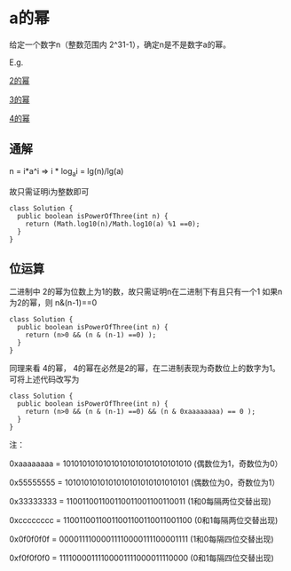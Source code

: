 # a的幂
给定一个数字n（整数范围内 2^31-1），确定n是不是数字a的幂。

E.g.

[2的幂](https://leetcode-cn.com/problems/power-of-two/)

[3的幂](https://leetcode-cn.com/problems/power-of-three/)

[4的幂](https://leetcode-cn.com/problems/power-of-four/)


## 通解 

n = i*a^i =>  i * log<sub>a</sub>i = lg(n)/lg(a)

故只需证明i为整数即可

    class Solution {
      public boolean isPowerOfThree(int n) {
        return (Math.log10(n)/Math.log10(a) %1 ==0);        
      }    
    }

## 位运算

二进制中 2的幂为位数上为1的数，故只需证明n在二进制下有且只有一个1
如果n为2的幂，则 n&(n-1)==0

    class Solution {
      public boolean isPowerOfThree(int n) {
        return (n>0 && (n & (n-1) ==0) );        
      }    
    }
    
同理来看 4的幂， 4的幂在必然是2的幂，在二进制表现为奇数位上的数字为1。
可将上述代码改写为

    class Solution {
      public boolean isPowerOfThree(int n) {
        return (n>0 && (n & (n-1) ==0) && (n & 0xaaaaaaaa) == 0 );        
      }    
    }  

注：

0xaaaaaaaa = 10101010101010101010101010101010 (偶数位为1，奇数位为0）

0x55555555 = 1010101010101010101010101010101 (偶数位为0，奇数位为1）

0x33333333 = 110011001100110011001100110011 (1和0每隔两位交替出现)

0xcccccccc = 11001100110011001100110011001100 (0和1每隔两位交替出现)

0x0f0f0f0f = 00001111000011110000111100001111 (1和0每隔四位交替出现)

0xf0f0f0f0 = 11110000111100001111000011110000 (0和1每隔四位交替出现)

